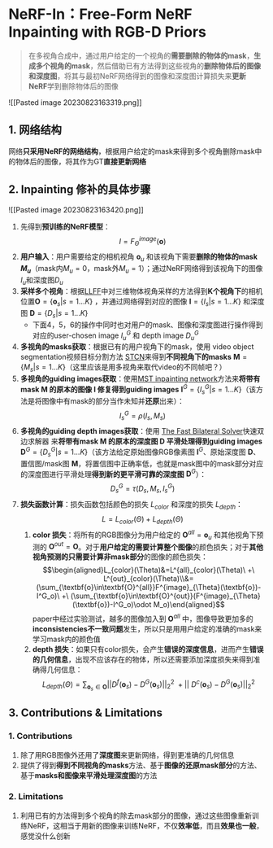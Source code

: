 # NeRF-In：Free-Form NeRF Inpainting with RGB-D Priors

>在多视角合成中，通过用户给定的一个视角的**需要删除的物体的mask**，**生成多个视角的mask**，然后借助已有方法得到这些视角的**删除物体后的图像和深度图**，将其与最初NeRF网络得到的图像和深度图计算损失来**更新NeRF**学到删除物体后的图像

![[Pasted image 20230823163319.png]]

## 1. 网络结构

网络**只采用NeRF的网络结构**，根据用户给定的mask来得到多个视角删除mask中的物体后的图像，将其作为GT**直接更新网络**

## 2. Inpainting 修补的具体步骤

![[Pasted image 20230823163420.png]]

1. 先得到**预训练的NeRF模型**：$$I=F^{image}_{\Theta}(\textbf{o})$$
2. **用户输入**：用户需要给定的相机视角 $\textbf{o}_u$ 和该视角下需要**删除的物体的mask $M_u$**（mask内$M_u=0$，mask外$M_u=1$）；通过NeRF网络得到该视角下的图像$I_u$和深度图$D_u$
3. **采样多个视角**：根据[LLFF](https://arxiv.org/abs/1905.00889)中对三维物体视角采样的方法得到**K个视角下**的相机位置$\textbf{O}=\{\textbf{o}_s|s=1...K\}$ ，并通过网络得到对应的图像 $\textbf{I}=\{I_s|s=1...K\}$ 和深度图 $\textbf{D}=\{D_s|s=1...K\}$
	* 下面4，5，6的操作中同时也对用户的mask、图像和深度图进行操作得到对应的user-chosen image $I^G_u$ 和 depth image $D^G_u$
4. **多视角的masks获取**：根据已有的用户视角下的mask，使用 video object segmentation视频目标分割方法 [STCN](https://arxiv.org/abs/2106.05210)来得到**不同视角下的masks** $\textbf{M}=\{M_s|s=1...K\}$（这里应该是用多视角来取代video的不同帧吧？）
5. **多视角的guiding images获取**：使用[MST inpainting network](https://arxiv.org/abs/2103.15087)方法来**将带有mask $\textbf{M}$ 的原本的图像 $\textbf{I}$ 修复得到guiding images** $\textbf{I}^G=\{I_s^G|s=1...K\}$（该方法是将图像中有mask的部分当作未知并**还原**出来）：$$I^G_s=\rho(I_s,M_s)$$
6. **多视角的guiding depth images获取**：使用 [The Fast Bilateral Solver](https://arxiv.org/abs/1511.03296)快速双边求解器 来**将带有mask $\textbf{M}$ 的原本的深度图 $\textbf{D}$ 平滑处理得到guiding images** $\textbf{D}^G=\{D^G_s|s=1...K\}$（该方法给定原始图像RGB像素图 $\textbf{I}^G$、原始深度图 $\textbf{D}$、置信图/mask图 $\textbf{M}$，将置信图中正确率低，也就是mask图中的mask部分对应的深度图进行平滑处理**得到新的更平滑可靠的深度图** $\textbf{D}^G$）：$$D^G_s=\tau(D_s,M_s,I^G_s)$$
7. **损失函数计算**：损失函数包括颜色的损失 $L_{color}$ 和深度的损失 $L_{depth}$：$$L=L_{color}(\Theta)+L_{depth}(\Theta)$$
	1. **color 损失**：将所有的RGB图像分为用户给定的 $\textbf{O}^{all}=\textbf{o}_u$ 和其他视角下预测的 $\textbf{O}^{out}=\textbf{O}$。对于**用户给定的需要计算整个图像**的颜色损失；对于**其他视角预测的只需要计算非mask部分**的图像的颜色损失：$$\begin{aligned}L_{color}(\Theta)&=L^{all}_{color}(\Theta)\ +\ L^{out}_{color}(\Theta)\\&=(\sum_{\textbf{o}\in\textbf{O}^{all}}F^{image}_{\Theta}(\textbf{o})-I^G_o)\ +\ (\sum_{\textbf{o}\in\textbf{O}^{out}}(F^{image}_{\Theta}(\textbf{o})-I^G_o)\odot M_o)\end{aligned}$$paper中经过实验测试，越多的图像加入到 $\textbf{O}^{all}$ 中，图像导致更加多的**inconsistencies不一致问题**发生，所以只是用用户给定的准确的mask来学习mask内的颜色值
	2. **depth 损失**：如果只有color损失，会产生**错误的深度信息**，进而产生**错误的几何信息**，出现不应该存在的物体，所以还需要添加深度损失来得到准确得几何信息：$$L_{depth}(\Theta)=\sum_{\textbf{o}_s\in\textbf{O}}||D^f(\textbf{o}_s)-D^G(\textbf{o}_s)||^2_2\ +||\ D^c(\textbf{o}_s)-D^G(\textbf{o}_s)||^2_2$$

## 3. Contributions & Limitations

### 1. Contributions

1. 除了用RGB图像外还用了**深度图**来更新网络，得到更准确的几何信息
2. 提供了得到**得到不同视角的masks**方法、基于**图像的还原mask部分**的方法、基于**masks和图像来平滑处理深度图**的方法

### 2. Limitations

1. 利用已有的方法得到多个视角的除去mask部分的图像，通过这些图像重新训练NeRF，这相当于用新的图像来训练NeRF，不仅**效率低**，而且**效果也一般**，感觉没什么创新